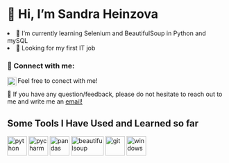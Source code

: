 <h1>👋 Hi, I’m Sandra Heinzova </h1>

<li>🌱 I’m currently learning Selenium and BeautifulSoup in Python and mySQL</li>
<li>🏢 Looking for my first IT job</li>

 ### 🤝 Connect with me:

<a href="https://www.linkedin.com/in/sandra-heinzova/"><img align="left" src="https://raw.githubusercontent.com/yushi1007/yushi1007/main/images/linkedin.svg" alt="Sandra Heinzova | LinkedIn" width="21px"/></a>
Feel free to conect with me! 
<br>

💬 If you have any question/feedback, please do not hesitate to reach out to me and write me an <a href="mailto:heinzova.sandra@gmail.com">email!</a>

<h2> Some Tools I Have Used and Learned so far </h2>
<p align="left">
  
<img src="https://cdn.jsdelivr.net/gh/devicons/devicon/icons/python/python-original-wordmark.svg" alt="python" width="45" height="45"/>   
<img src="https://cdn.jsdelivr.net/gh/devicons/devicon/icons/pycharm/pycharm-original.svg" alt="pycharm" width="45" height="45" />
<img src="https://cdn.jsdelivr.net/gh/devicons/devicon/icons/pandas/pandas-original-wordmark.svg" alt="pandas" width="45" height="45"/>
<img src="https://scrapingant.com/blog/img/blog/beautifulsoup-logo.png" alt="beautifulsoup" width="75" height="45" />
<img src="https://cdn.jsdelivr.net/gh/devicons/devicon/icons/git/git-original.svg" alt="git" width="45" height="45" />
<img src="https://cdn.jsdelivr.net/gh/devicons/devicon/icons/windows8/windows8-original.svg" alt="windows" width="45" height="45"/>
   
</p>
       

          
          
<!---
SandraHeinzova/SandraHeinzova is a ✨ special ✨ repository because its `README.md` (this file) appears on your GitHub profile.
You can click the Preview link to take a look at your changes.
--->
